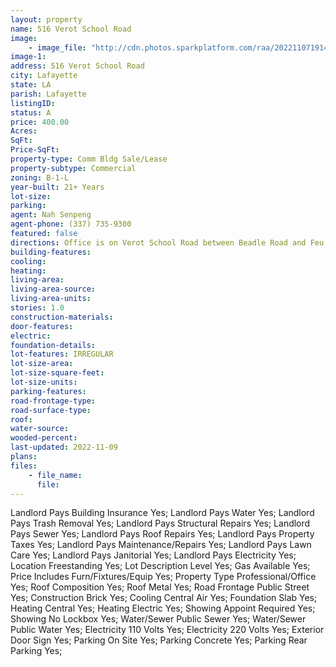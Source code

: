 ```yaml
---
layout: property
name: 516 Verot School Road
image:
    - image_file: "http://cdn.photos.sparkplatform.com/raa/20221107191405977838000000.jpg"
image-1:
address: 516 Verot School Road
city: Lafayette
state: LA
parish: Lafayette
listingID: 
status: A
price: 400.00
Acres: 
SqFt: 
Price-SqFt: 
property-type: Comm Bldg Sale/Lease
property-subtype: Commercial
zoning: B-1-L
year-built: 21+ Years
lot-size: 
parking: 
agent: Nah Senpeng
agent-phone: (337) 735-9300
featured: false
directions: Office is on Verot School Road between Beadle Road and Feu Follet Road next to Earl's Cajun Market.
building-features: 
cooling: 
heating: 
living-area: 
living-area-source: 
living-area-units: 
stories: 1.0
construction-materials: 
door-features: 
electric: 
foundation-details: 
lot-features: IRREGULAR
lot-size-area: 
lot-size-square-feet: 
lot-size-units: 
parking-features: 
road-frontage-type: 
road-surface-type: 
roof: 
water-source: 
wooded-percent: 
last-updated: 2022-11-09
plans: 
files:
    - file_name:
      file:
---
```

Landlord Pays	Building Insurance	Yes;
Landlord Pays	Water	Yes;
Landlord Pays	Trash Removal	Yes;
Landlord Pays	Structural Repairs	Yes;
Landlord Pays	Sewer	Yes;
Landlord Pays	Roof Repairs	Yes;
Landlord Pays	Property Taxes	Yes;
Landlord Pays	Maintenance/Repairs	Yes;
Landlord Pays	Lawn Care	Yes;
Landlord Pays	Janitorial	Yes;
Landlord Pays	Electricity	Yes;
Location	Freestanding	Yes;
Lot Description	Level	Yes;
Gas	Available	Yes;
Price Includes	Furn/Fixtures/Equip	Yes;
Property Type	Professional/Office	Yes;
Roof	Composition	Yes;
Roof	Metal	Yes;
Road Frontage	Public Street	Yes;
Construction	Brick	Yes;
Cooling	Central Air	Yes;
Foundation	Slab	Yes;
Heating	Central	Yes;
Heating	Electric	Yes;
Showing	Appoint Required	Yes;
Showing	No Lockbox	Yes;
Water/Sewer	Public Sewer	Yes;
Water/Sewer	Public Water	Yes;
Electricity	110 Volts	Yes;
Electricity	220 Volts	Yes;
Exterior	Door Sign	Yes;
Parking	On Site	Yes;
Parking	Concrete	Yes;
Parking	Rear Parking	Yes;

